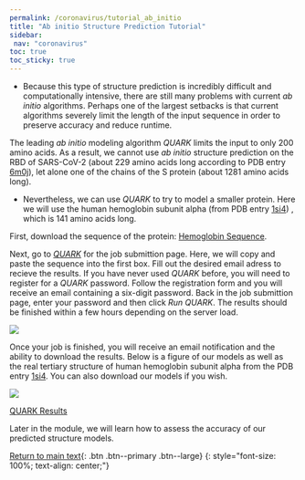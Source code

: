 ```yaml
---
permalink: /coronavirus/tutorial_ab_initio
title: "Ab initio Structure Prediction Tutorial"
sidebar:
 nav: "coronavirus"
toc: true
toc_sticky: true
---
```


* Because this type of structure prediction is incredibly difficult and computationally intensive, there are still many problems with current *ab initio* algorithms. Perhaps one of the largest setbacks is that current algorithms severely limit the length of the input sequence in order to preserve accuracy and reduce runtime.

The leading *ab initio* modeling algorithm *QUARK* limits the input to only 200 amino acids. As a result, we cannot use *ab initio* structure prediction on the RBD of SARS-CoV-2 (about 229 amino acids long according to PDB entry <a href="https://www.rcsb.org/structure/6M0J" target="_blank">6m0j</a>), let alone one of the chains of the S protein (about 1281 amino acids long).

* Nevertheless, we can use *QUARK* to try to model a smaller protein. Here we will use the human hemoglobin subunit alpha (from PDB entry <a href="https://www.rcsb.org/structure/1sI4" target="_blank">1si4</a>) , which is 141 amino acids long.

First, download the sequence of the protein:
<a href="/multiscale_biological_modeling/_pages/coronavirus/files/Human_Hemoglobin_subunit_alpha_Seq.txt" download>Hemoglobin Sequence</a>.

Next, go to *<a href="https://zhanglab.ccmb.med.umich.edu/QUARK2/" target="_blank">QUARK</a>* for the job submittion page. Here, we will copy and paste the sequence into the first box. Fill out the desired email adress to recieve the results. If you have never used *QUARK* before, you will need to register for a *QUARK* password. Follow the registration form and you will receive an email containing a six-digit password. Back in the job submittion page, enter your password and then click *Run QUARK*. The results should be finished within a few hours depending on the server load.

<img src="../_pages/coronavirus/files/QuarkTutorial.png">

Once your job is finished, you will receive an email notification and the ability to download the results. Below is a figure of our models as well as the real tertiary structure of human hemoglobin subunit alpha from the PDB entry <a href="https://www.rcsb.org/structure/1sI4" target="_blank">1si4</a>. You can also download our models if you wish.

<img src="../_pages/coronavirus/files/ab_initio_results.png">

<a href="../_pages/coronavirus/files/QUARK_Hemoglobin.tar.bz2" download>QUARK Results</a>

Later in the module, we will learn how to assess the accuracy of our predicted structure models.

[Return to main text](ab_initio){: .btn .btn--primary .btn--large}
{: style="font-size: 100%; text-align: center;"}
